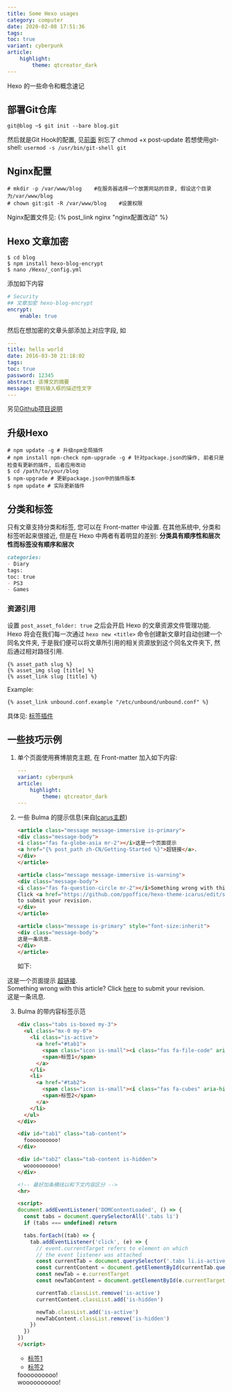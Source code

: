 ```yaml
---
title: Some Hexo usages
category: computer
date: 2020-02-08 17:51:36
tags:
toc: true
variant: cyberpunk
article:
    highlight:
        theme: qtcreator_dark
---
```


Hexo 的一些命令和概念速记

<!-- more -->

## 部署Git仓库

```console
git@blog ~$ git init --bare blog.git
```

然后就是Git Hook的配置, 见[前面](#Git-Hook)
别忘了 chmod +x post-update
若想使用git-shell: `usermod -s /usr/bin/git-shell git`

## Nginx配置

```console
# mkdir -p /var/www/blog    #在服务器选择一个放置网站的目录, 假设这个目录为/var/www/blog
# chown git:git -R /var/www/blog    #设置权限
```

Nginx配置文件见: {% post_link nginx "nginx配置改动" %}

## Hexo 文章加密

```console
$ cd blog
$ npm install hexo-blog-encrypt
$ nano /Hexo/_config.yml
```
添加如下内容
```yml
# Security
## 文章加密 hexo-blog-encrypt
encrypt:
    enable: true
```
然后在想加密的文章头部添加上对应字段, 如
```yml
---
title: hello world
date: 2016-03-30 21:18:02
tags:
toc: true
password: 12345
abstract: 该博文的摘要
message: 密码输入框的描述性文字
---
```

另见[Github项目说明](https://github.com/MikeCoder/hexo-blog-encrypt/blob/master/ReadMe.zh.md)

## 升级Hexo

```console
# npm update -g # 升级npm全局插件
# npm install npm-check npm-upgrade -g # 针对package.json的操作, 前者只是检查有更新的插件, 后者应用改动
$ cd /path/to/your/blog
$ npm-upgrade # 更新package.json中的插件版本
$ npm update # 实际更新插件
```

## 分类和标签

只有文章支持分类和标签, 您可以在 Front-matter 中设置. 在其他系统中, 分类和标签听起来很接近, 但是在 Hexo 中两者有着明显的差别: **分类具有顺序性和层次性而标签没有顺序和层次**

```markdown
categories:
- Diary
tags:
toc: true
- PS3
- Games
```

### 资源引用

设置 `post_asset_folder: true` 之后会开启 Hexo 的文章资源文件管理功能. Hexo 将会在我们每一次通过 `hexo new <title>` 命令创建新文章时自动创建一个同名文件夹, 于是我们便可以将文章所引用的相关资源放到这个同名文件夹下, 然后通过相对路径引用.

```
{% asset_path slug %}
{% asset_img slug [title] %}
{% asset_link slug [title] %}
```

Example:

```
{% asset_link unbound.conf.example "/etc/unbound/unbound.conf" %}
```

具体见: [标签插件](https://hexo.io/zh-cn/docs/tag-plugins.html)

## 一些技巧示例

1. 单个页面使用赛博朋克主题, 在 Front-matter 加入如下内容:
   ```yaml
   ---
   variant: cyberpunk
   article:
       highlight:
           theme: qtcreator_dark
   ---
   ```
2. 一些 Bulma 的提示信息(来自[Icarus主题](https://raw.githubusercontent.com/ppoffice/hexo-theme-icarus/site/source/_posts/en/Getting-Started.md))
   ```html
   <article class="message message-immersive is-primary">
   <div class="message-body">
   <i class="fas fa-globe-asia mr-2"></i>这是一个页面提示
   <a href="{% post_path zh-CN/Getting-Started %}">超链接</a>.
   </div>
   </article>

   <article class="message message-immersive is-warning">
   <div class="message-body">
   <i class="fas fa-question-circle mr-2"></i>Something wrong with this article? 
   Click <a href="https://github.com/ppoffice/hexo-theme-icarus/edit/site/source/_posts/en/Getting-Started.md">here</a> 
   to submit your revision.
   </div>
   </article>

   <article class="message is-primary" style="font-size:inherit">
   <div class="message-body">
   这是一条讯息.
   </div>
   </article>
   ```
   如下:
<article class="message message-immersive is-primary">
<div class="message-body">
<i class="fas fa-globe-asia mr-2"></i>这是一个页面提示
<a href="{% post_path zh-cn\computer\hexo-usage %}">超链接</a>.
</div>
</article>

<article class="message message-immersive is-warning">
<div class="message-body">
<i class="fas fa-question-circle mr-2"></i>Something wrong with this article? 
Click <a href="https://github.com/ppoffice/hexo-theme-icarus/edit/site/source/_posts/en/Getting-Started.md">here</a> 
to submit your revision.
</div>
</article>

<article class="message is-primary" style="font-size:inherit">
<div class="message-body">
这是一条讯息.
</div>
</article>

3. Bulma 的带内容标签示范
   ```html
   <div class="tabs is-boxed my-3">
     <ul class="mx-0 my-0">
       <li class="is-active">
         <a href="#tab1">
           <span class="icon is-small"><i class="fas fa-file-code" aria-hidden="true"></i></span>
           <span>标签1</span>
         </a>
       </li>
       <li>
         <a href="#tab2">
           <span class="icon is-small"><i class="fas fa-cubes" aria-hidden="true"></i></span>
           <span>标签2</span>
         </a>
       </li>
     </ul>
   </div>
   
   <div id="tab1" class="tab-content">
     foooooooooo!
   </div>
   
   <div id="tab2" class="tab-content is-hidden">
     woooooooooo!
   </div>
   
   <!-- 最好加条横线以和下文内容区分 -->
   <hr>
   
   <script>
   document.addEventListener('DOMContentLoaded', () => {
     const tabs = document.querySelectorAll('.tabs li')
     if (tabs === undefined) return
   
     tabs.forEach((tab) => {
       tab.addEventListener('click', (e) => {
         // event.currentTarget refers to element on which
         // the event listener was attached
         const currentTab = document.querySelector('.tabs li.is-active')
         const currentContent = document.getElementById(currentTab.querySelector('a').getAttribute('href').substring(1))
         const newTab = e.currentTarget
         const newTabContent = document.getElementById(e.currentTarget.querySelector('a').getAttribute('href').substring(1))
   
         currentTab.classList.remove('is-active')
         currentContent.classList.add('is-hidden')
   
         newTab.classList.add('is-active')
         newTabContent.classList.remove('is-hidden')
       })
     })
   })
   </script>
   ```
   <div class="tabs is-boxed my-3">
     <ul class="mx-0 my-0">
       <li class="is-active">
         <a href="#tab1">
           <span class="icon is-small"><i class="fas fa-file-code" aria-hidden="true"></i></span>
           <span>标签1</span>
         </a>
       </li>
       <li>
         <a href="#tab2">
           <span class="icon is-small"><i class="fas fa-cubes" aria-hidden="true"></i></span>
           <span>标签2</span>
         </a>
       </li>
     </ul>
   </div>
   
   <div id="tab1" class="tab-content">
     foooooooooo!
   </div>
   
   <div id="tab2" class="tab-content is-hidden">
     woooooooooo!
   </div>

<script>
document.addEventListener('DOMContentLoaded', () => {
  const tabs = document.querySelectorAll('.tabs li')
  if (tabs === undefined) return

  tabs.forEach((tab) => {
    tab.addEventListener('click', (e) => {
      // event.currentTarget refers to element on which
      // the event listener was attached
      const currentTab = document.querySelector('.tabs li.is-active')
      const currentContent = document.getElementById(currentTab.querySelector('a').getAttribute('href').substring(1))
      const newTab = e.currentTarget
      const newTabContent = document.getElementById(e.currentTarget.querySelector('a').getAttribute('href').substring(1))

      currentTab.classList.remove('is-active')
      currentContent.classList.add('is-hidden')

      newTab.classList.add('is-active')
      newTabContent.classList.remove('is-hidden')
    })
  })
})
</script>
